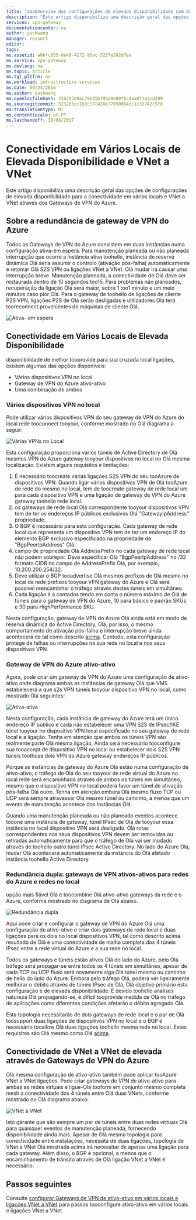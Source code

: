 ```yaml
---
title: "aaaOverview das configurações de elevada disponibilidade com Gateways de VPN do Azure | Microsoft Docs"
description: "Este artigo disponibiliza uma descrição geral das opções de configurações de elevada disponibilidade através de Gateways de VPN do Azure."
services: vpn-gateway
documentationcenter: na
author: yushwang
manager: rossort
editor: 
tags: 
ms.assetid: a8bfc955-de49-4172-95ac-5257e262d7ea
ms.service: vpn-gateway
ms.devlang: na
ms.topic: article
ms.tgt_pltfrm: na
ms.workload: infrastructure-services
ms.date: 09/24/2016
ms.author: yushwang
ms.openlocfilehash: 316293b9ac79645bf9bb9e89fbc4aa8f3eacd209
ms.sourcegitcommit: 523283cc1b3c37c428e77850964dc1c33742c5f0
ms.translationtype: MT
ms.contentlocale: pt-PT
ms.lasthandoff: 10/06/2017
---
```

# <a name="highly-available-cross-premises-and-vnet-to-vnet-connectivity"></a>Conectividade em Vários Locais de Elevada Disponibilidade e VNet a VNet
Este artigo disponibiliza uma descrição geral das opções de configurações de elevada disponibilidade para a conectividade em vários locais e VNet a VNet através dos Gateways de VPN do Azure.

## <a name = "activestandby"></a>Sobre a redundância de gateway de VPN do Azure
Todos os Gateways de VPN do Azure consistem em duas instâncias numa configuração ativa-em espera. Para manutenção planeada ou não planeada interrupção que ocorre a instância ativa toohello, instância de reserva dinâmica Olá seria assumir o controlo (ativação pós-falha) automaticamente e retomar Olá S2S VPN ou ligações VNet a VNet. Olá mudar irá causar uma interrupção breve. Manutenção planeada, a conectividade de Olá deve ser restaurada dentro de 10 segundos too15. Para problemas não planeados, recuperação da ligação Olá será maior, sobre 1 too1 minuto e um meio minutos caso pior Olá. Para o gateway de toohello de ligações de cliente P2S VPN, ligações P2S de Olá serão desligadas e utilizadores Olá terá tooreconnect provenientes de máquinas de cliente Olá.

![Ativa- em espera](./media/vpn-gateway-highlyavailable/active-standby.png)

## <a name="highly-available-cross-premises-connectivity"></a>Conectividade em Vários Locais de Elevada Disponibilidade
disponibilidade de melhor tooprovide para sua cruzada local ligações, existem algumas das opções disponíveis:

* Vários dispositivos VPN no local
* Gateway de VPN do Azure ativo-ativo
* Uma combinação de ambos

### <a name = "activeactiveonprem"></a>Vários dispositivos VPN no local
Pode utilizar vários dispositivos VPN do seu gateway de VPN do Azure do local rede tooconnect tooyour, conforme mostrado no Olá diagrama a seguir:

![Várias VPNs no Local](./media/vpn-gateway-highlyavailable/multiple-onprem-vpns.png)

Esta configuração proporciona vários túneis de Active Directory de Olá mesmos VPN do Azure gateway tooyour dispositivos no local no Olá mesma localização. Existem alguns requisitos e limitações:

1. É necessário toocreate várias ligações S2S VPN do seu tooAzure de dispositivos VPN. Quando ligar vários dispositivos VPN de Olá tooAzure de rede do mesmo no local, tem de toocreate gateway de rede local um para cada dispositivo VPN e uma ligação de gateway de VPN do Azure gateway toohello rede local.
2. os gateways de rede local Olá correspondente tooyour dispositivos VPN tem de ter os endereços IP públicos exclusivos Olá "GatewayIpAddress" propriedade.
3. O BGP é necessário para esta configuração. Cada gateway de rede local que representa um dispositivo VPN tem de ter um endereço IP do elemento BGP exclusivo especificado na propriedade de "BgpPeerIpAddress" Olá.
4. campo de propriedade Olá AddressPrefix no cada gateway de rede local não podem sobrepor. Deve especificar Olá "BgpPeerIpAddress" no /32 formato CIDR no campo de AddressPrefix Olá, por exemplo, 10.200.200.254/32.
5. Deve utilizar o BGP tooadvertise Olá mesmos prefixos de Olá mesmo no local de rede prefixos tooyour VPN gateway do Azure e Olá será possível reencaminhar o tráfego através destes túneis em simultâneo.
6. Cada ligação é a contados tendo em conta o número máximo de Olá de túneis para o gateway de VPN do Azure, 10 para básico e padrão SKUs e 30 para HighPerformance SKU. 

Nesta configuração, gateway de VPN do Azure Olá ainda está em modo de reserva dinâmica do Active Directory, Olá, por isso, o mesmo comportamento de ativação pós-falha e interrupção breve ainda acontecerá de tal como descrito [acima](#activestandby). Contudo, esta configuração protege de falhas ou interrupções na sua rede no local e nos seus dispositivos VPN.

### <a name="active-active-azure-vpn-gateway"></a>Gateway de VPN do Azure ativo-ativo
Agora, pode criar um gateway de VPN do Azure uma configuração de ativo-ativo onde diagrama ambas as instâncias de gateway Olá que VMS estabelecerá a que s2s VPN túneis tooyour dispositivo VPN no local, como mostrado Olá seguintes:

![Ativa-ativa](./media/vpn-gateway-highlyavailable/active-active.png)

Nesta configuração, cada instância de gateway do Azure terá um único endereço IP público e cada irão estabelecer uma VPN S2S de IPsec/IKE túnel tooyour no dispositivo VPN local especificado no seu gateway de rede local e a ligação. Tenha em atenção que ambos os túneis VPN são realmente parte Olá mesma ligação. Ainda será necessário tooconfigure sua tooaccept de dispositivo VPN no local ou estabelecer dois S2S VPN túneis toothose dois VPN do Azure gateway endereços IP públicos.

Porque as instâncias de gateway do Azure Olá estão numa configuração de ativo-ativo, o tráfego de Olá do seu tooyour de rede virtual do Azure no local rede será encaminhada através de ambos os túneis em simultâneo, mesmo que o dispositivo VPN no local poderá favor um túnel de ativação pós-falha Olá outro. Tenha em atenção embora Olá mesmo fluxo TCP ou UDP será sempre atravessar Olá mesmo túnel ou caminho, a menos que um evento de manutenção acontece dos instâncias Olá.

Quando uma manutenção planeada ou não planeado eventos acontece tooone uma instância de gateway, túnel IPsec de Olá de tooyour essa instância no local dispositivo VPN será desligado. Olá rotas correspondentes nos seus dispositivos VPN devem ser removidas ou retiradas automaticamente para que o tráfego de Olá vai ser mudado através de toohello outro túnel IPsec Active Directory. No lado do Azure Olá, mudar Olá acontecerá automaticamente da instância do Olá afetado instância toohello Active Directory.

### <a name="dual-redundancy-active-active-vpn-gateways-for-both-azure-and-on-premises-networks"></a>Redundância dupla: gateways de VPN ativos-ativos para redes do Azure e redes no local
opção mais fiável Olá é toocombine Olá ativo-ativo gateways da rede e o Azure, conforme mostrado no diagrama de Olá abaixo.

![Redundância dupla](./media/vpn-gateway-highlyavailable/dual-redundancy.png)

Aqui pode criar e configurar o gateway de VPN do Azure Olá uma configuração de ativo-ativo e criar dois gateways de rede local e duas ligações para os dois no local dispositivos VPN, tal como descrito acima. resultado de Olá é uma conectividade de malha completa dos 4 túneis IPsec entre a rede virtual do Azure e a sua rede no local.

Todos os gateways e túneis estão ativos Olá do lado do Azure, pelo Olá tráfego será propagar-se entre todos os 4 túneis em simultâneo, apesar de cada TCP ou UDP fluxo será novamente siga Olá túnel mesmo ou caminho de hello do lado do Azure. Embora pelo tráfego Olá, poderá ver ligeiramente melhorar o débito através de túneis IPsec de Olá, Olá objetivo primário esta configuração é de elevada disponibilidade. E devido toohello análises natureza Olá propagando-se, é difícil tooprovide medida de Olá no tráfego de aplicações como diferentes condições afetarão o débito agregado Olá.

Esta topologia necessitarão de dois gateways de rede local e o par de Olá toosupport duas ligações de dispositivos VPN no local e o BGP é necessário tooallow Olá duas ligações toohello mesma rede no local. Estes requisitos são Olá mesmo como Olá [acima](#activeactiveonprem). 

## <a name="highly-available-vnet-to-vnet-connectivity-through-azure-vpn-gateways"></a>Conectividade de VNet a VNet de elevada através de Gateways de VPN do Azure
Olá mesma configuração de ativo-ativo também pode aplicar tooAzure VNet a VNet ligações. Pode criar gateways de VPN de ativo-ativo para ambas as redes virtuais e ligue-Olá tooform em conjunto mesmo completa mesh a conectividade dos 4 túneis entre Olá duas VNets, conforme mostrado no Olá diagrama abaixo:

![VNet a VNet](./media/vpn-gateway-highlyavailable/vnet-to-vnet.png)

Isto garante que são sempre um par de túneis entre duas redes virtuais Olá para quaisquer eventos de manutenção planeada, fornecendo disponibilidade ainda mais. Apesar de Olá mesma topologia para conectividade entre instalações, necessita de duas ligações, topologia de VNet a VNet Olá mostrada acima irá necessitar de apenas uma ligação para cada gateway. Além disso, o BGP é opcional, a menos que o encaminhamento de trânsito através de Olá ligação VNet a VNet é necessário.

## <a name="next-steps"></a>Passos seguintes
Consulte [configurar Gateways de VPN de ativo-ativo em vários locais e ligações VNet a VNet](vpn-gateway-activeactive-rm-powershell.md) para passos tooconfigure ativo-ativo em vários locais e ligações VNet a VNet.

